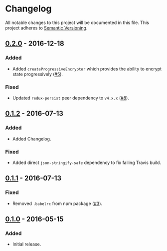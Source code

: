 # Changelog

All notable changes to this project will be documented in this file.
This project adheres to [Semantic Versioning](http://semver.org/).

## [0.2.0] - 2016-12-18
### Added
- Added `createProgressiveEncryptor` which provides the ability to encrypt state progressively ([#5](https://github.com/maxdeviant/redux-persist-transform-encrypt/pull/5)).

### Fixed
- Updated `redux-persist` peer dependency to `v4.x.x` ([#8](https://github.com/maxdeviant/redux-persist-transform-encrypt/issues/8)).

## [0.1.2] - 2016-07-13
### Added
- Added Changelog.

### Fixed
- Added direct `json-stringify-safe` dependency to fix failing Travis build.

## [0.1.1] - 2016-07-13
### Fixed
- Removed `.babelrc` from npm package ([#3](https://github.com/maxdeviant/redux-persist-transform-encrypt/issues/3)).

## [0.1.0] - 2016-05-15
### Added
- Initial release.

[0.2.0]: https://github.com/maxdeviant/redux-persist-transform-encrypt/compare/v0.1.2...v0.2.0
[0.1.2]: https://github.com/maxdeviant/redux-persist-transform-encrypt/compare/v0.1.1...v0.1.2
[0.1.1]: https://github.com/maxdeviant/redux-persist-transform-encrypt/compare/v0.1.0...v0.1.1
[0.1.0]: https://github.com/maxdeviant/redux-persist-transform-encrypt/compare/576d7fc...v0.1.0
